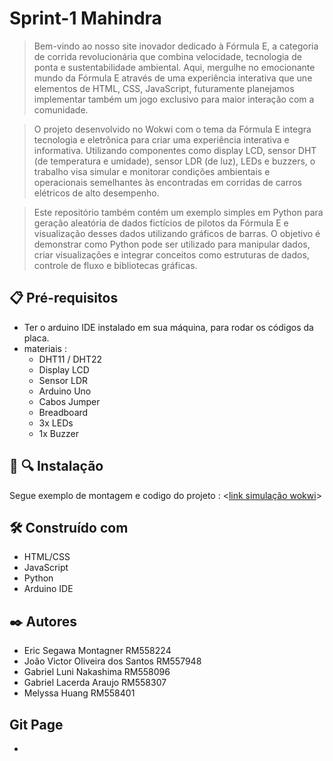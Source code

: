 # **Sprint-1 Mahindra**

>Bem-vindo ao nosso site inovador dedicado à Fórmula E, a categoria de corrida revolucionária que combina velocidade, tecnologia de ponta e sustentabilidade ambiental. Aqui, mergulhe no emocionante mundo da Fórmula E através de uma experiência interativa que une elementos de HTML, CSS, JavaScript, futuramente planejamos implementar também um jogo exclusivo para maior interação com a comunidade.

>O projeto desenvolvido no Wokwi com o tema da Fórmula E integra tecnologia e eletrônica para criar uma experiência interativa e informativa. Utilizando componentes como display LCD, sensor DHT (de temperatura e umidade), sensor LDR (de luz), LEDs e buzzers, o trabalho visa simular e monitorar condições ambientais e operacionais semelhantes às encontradas em corridas de carros elétricos de alto desempenho.

>Este repositório também contém um exemplo simples em Python para geração aleatória de dados fictícios de pilotos da Fórmula E e visualização desses dados utilizando gráficos de barras. O objetivo é demonstrar como Python pode ser utilizado para manipular dados, criar   visualizações e integrar conceitos como estruturas de dados, controle de fluxo e bibliotecas gráficas.

## 📋 Pré-requisitos
+ Ter o arduino IDE instalado em sua máquina, para rodar os códigos da placa.
+ materiais :
  - DHT11 / DHT22
  - Display LCD
  - Sensor LDR
  - Arduino Uno
  - Cabos Jumper
  - Breadboard
  - 3x LEDs
  - 1x Buzzer

## 📡 🔍 Instalação
Segue exemplo de montagem e codigo do projeto : <[link simulação wokwi](https://wokwi.com/projects/400767444116978689)>


## 🛠️ Construído com
+ HTML/CSS
+ JavaScript
+ Python
+ Arduino IDE

## ✒️ Autores
+ Eric Segawa Montagner RM558224
+ João Victor Oliveira dos Santos RM557948
+ Gabriel Luni Nakashima RM558096
+ Gabriel Lacerda Araujo RM558307
+ Melyssa Huang RM558401

## Git Page
+ <link>
